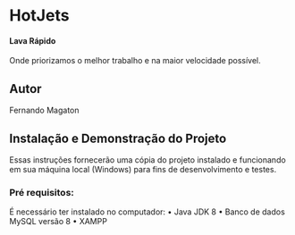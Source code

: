 # HotJets
#### Lava Rápido 
Onde priorizamos o melhor trabalho e na maior velocidade possível.
## Autor
Fernando Magaton


## Instalação e Demonstração do Projeto
Essas instruções fornecerão uma cópia do projeto instalado e funcionando em sua máquina local (Windows) para fins de desenvolvimento e testes.

### Pré requisitos:
É necessário ter instalado no computador:
• Java JDK 8
• Banco de dados MySQL versão 8
• XAMPP
